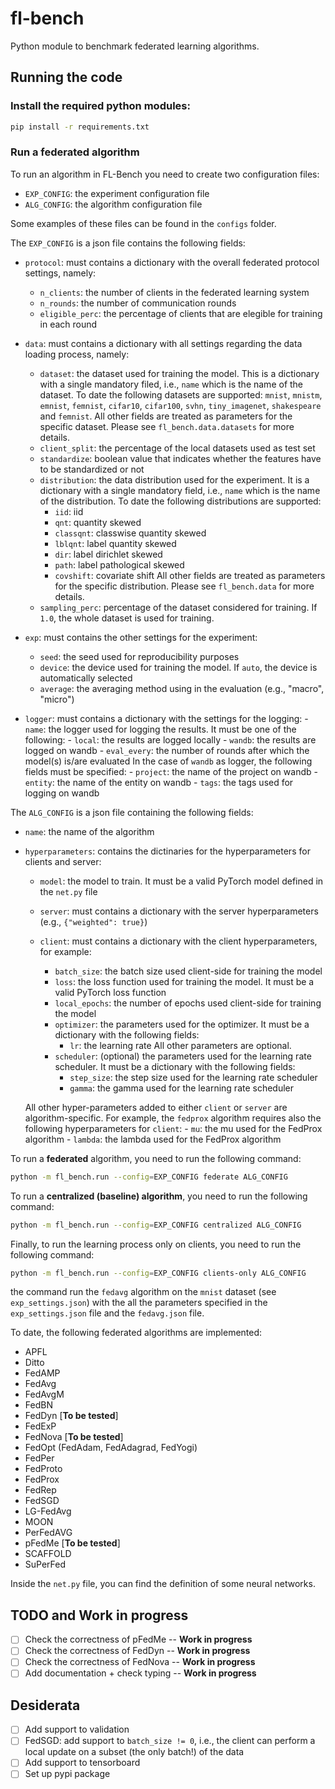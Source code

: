 # fl-bench
Python module to benchmark federated learning algorithms.

## Running the code

### Install the required python modules:
```bash
pip install -r requirements.txt
```

### Run a federated algorithm
To run an algorithm in FL-Bench you need to create two configuration files:
- `EXP_CONFIG`: the experiment configuration file
- `ALG_CONFIG`: the algorithm configuration file

Some examples of these files can be found in the `configs` folder.

The `EXP_CONFIG` is a json file contains the following fields:
- `protocol`: must contains a dictionary with the overall federated protocol settings, namely:
    - `n_clients`: the number of clients in the federated learning system
    - `n_rounds`: the number of communication rounds
    - `eligible_perc`: the percentage of clients that are elegible for training in each round

- `data`: must contains a dictionary with all settings regarding the data loading process, namely:
    - `dataset`: the dataset used for training the model. This is a dictionary with a single 
      mandatory filed, i.e., `name` which is the name of the dataset. To date the following datasets 
      are supported: `mnist`, `mnistm`, `emnist`, `femnist`, `cifar10`, `cifar100`, `svhn`, 
      `tiny_imagenet`, `shakespeare` and `femnist`. All other fields are treated as parameters for 
      the specific dataset. Please see `fl_bench.data.datasets` for more details.
    - `client_split`: the percentage of the local datasets used as test set
    - `standardize`: boolean value that indicates whether the features have to be standardized or not
    - `distribution`: the data distribution used for the experiment. It is a dictionary with a single
      mandatory field, i.e., `name` which is the name of the distribution. To date the following
      distributions are supported:
        - `iid`: iid
        - `qnt`: quantity skewed
        - `classqnt`: classwise quantity skewed
        - `lblqnt`: label quantity skewed
        - `dir`: label dirichlet skewed
        - `path`: label pathological skewed
        - `covshift`: covariate shift
      All other fields are treated as parameters for the specific distribution. Please see 
      `fl_bench.data` for more details.
    - `sampling_perc`: percentage of the dataset considered for training. 
      If `1.0`, the whole dataset is used for training.
    
- `exp`: must contains the other settings for the experiment:
    - `seed`: the seed used for reproducibility purposes
    - `device`: the device used for training the model. If `auto`, the device is automatically selected
    - `average`: the averaging method using in the evaluation (e.g., "macro", "micro")
        
- `logger`: must contains a dictionary with the settings for the logging:
      - `name`: the logger used for logging the results. It must be one of the following:
          - `local`: the results are logged locally
          - `wandb`: the results are logged on wandb
      - `eval_every`: the number of rounds after which the model(s) is/are evaluated
    In the case of `wandb` as logger, the following fields must be specified:
      - `project`: the name of the project on wandb
      - `entity`: the name of the entity on wandb
      - `tags`: the tags used for logging on wandb


The `ALG_CONFIG` is a json file containing the following fields:
- `name`: the name of the algorithm
- `hyperparameters`: contains the dictinaries for the hyperparameters for clients and server:
    - `model`: the model to train. It must be a valid PyTorch model defined in the `net.py` file

    - `server`: must contains a dictionary with the server hyperparameters (e.g., `{"weighted": true}`)

    - `client`: must contains a dictionary with the client hyperparameters, for example:
        - `batch_size`: the batch size used client-side for training the model
        - `loss`: the loss function used for training the model. It must be a valid PyTorch loss function
        - `local_epochs`: the number of epochs used client-side for training the model
        - `optimizer`: the parameters used for the optimizer. 
          It must be a dictionary with the following fields:
            - `lr`: the learning rate
          All other parameters are optional.
        - `scheduler`: (optional) the parameters used for the learning rate scheduler. 
          It must be a dictionary with the following fields:
            - `step_size`: the step size used for the learning rate scheduler
            - `gamma`: the gamma used for the learning rate scheduler
        
    All other hyper-parameters added to either `client` or `server` are algorithm-specific. 
    For example, the `fedprox` algorithm requires also the following hyperparameters for `client`:
      - `mu`: the mu used for the FedProx algorithm
      - `lambda`: the lambda used for the FedProx algorithm

To run a **federated** algorithm, you need to run the following command:
```bash
python -m fl_bench.run --config=EXP_CONFIG federate ALG_CONFIG
```

To run a **centralized (baseline) algorithm**, you need to run the following command:
```bash
python -m fl_bench.run --config=EXP_CONFIG centralized ALG_CONFIG
```

Finally, to run the learning process only on clients, you need to run the following command:
```bash
python -m fl_bench.run --config=EXP_CONFIG clients-only ALG_CONFIG
```

the command run the `fedavg` algorithm on the `mnist` dataset (see `exp_settings.json`) with the 
all the parameters specified in the `exp_settings.json` file and the `fedavg.json` file.

To date, the following federated algorithms are implemented:
- APFL
- Ditto
- FedAMP
- FedAvg
- FedAvgM
- FedBN
- FedDyn [**To be tested**]
- FedExP
- FedNova [**To be tested**]
- FedOpt (FedAdam, FedAdagrad, FedYogi)
- FedPer
- FedProto
- FedProx
- FedRep
- FedSGD
- LG-FedAvg
- MOON
- PerFedAVG
- pFedMe [**To be tested**]
- SCAFFOLD
- SuPerFed


Inside the `net.py` file, you can find the definition of some neural networks. 

## TODO and Work in progress
- [ ] Check the correctness of pFedMe -- **Work in progress**
- [ ] Check the correctness of FedDyn -- **Work in progress**
- [ ] Check the correctness of FedNova -- **Work in progress**
- [ ] Add documentation + check typing -- **Work in progress**

## Desiderata
- [ ] Add support to validation
- [ ] FedSGD: add support to `batch_size != 0`, i.e., the client can perform a local update on a subset (the only batch!) of the data
- [ ] Add support to tensorboard
- [ ] Set up pypi package
